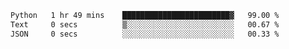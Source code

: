 
<!--START_SECTION:waka-->

```txt
Python   1 hr 49 mins    ████████████████████████▓   99.00 %
Text     0 secs          ▒░░░░░░░░░░░░░░░░░░░░░░░░   00.67 %
JSON     0 secs          ░░░░░░░░░░░░░░░░░░░░░░░░░   00.33 %
```

<!--END_SECTION:waka-->

<!--unk0e-ctrlmd-blitzh-Klöggr-->
